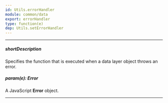 ```yaml
---
id: Utils.errorHandler
module: common/data
export: errorHandler
type: function(e)
dep: Utils.setErrorHandler
---
```

---
##### shortDescription
Specifies the function that is executed when a data layer object throws an error.

##### param(e): Error
A JavaScript **Error** object.

---
